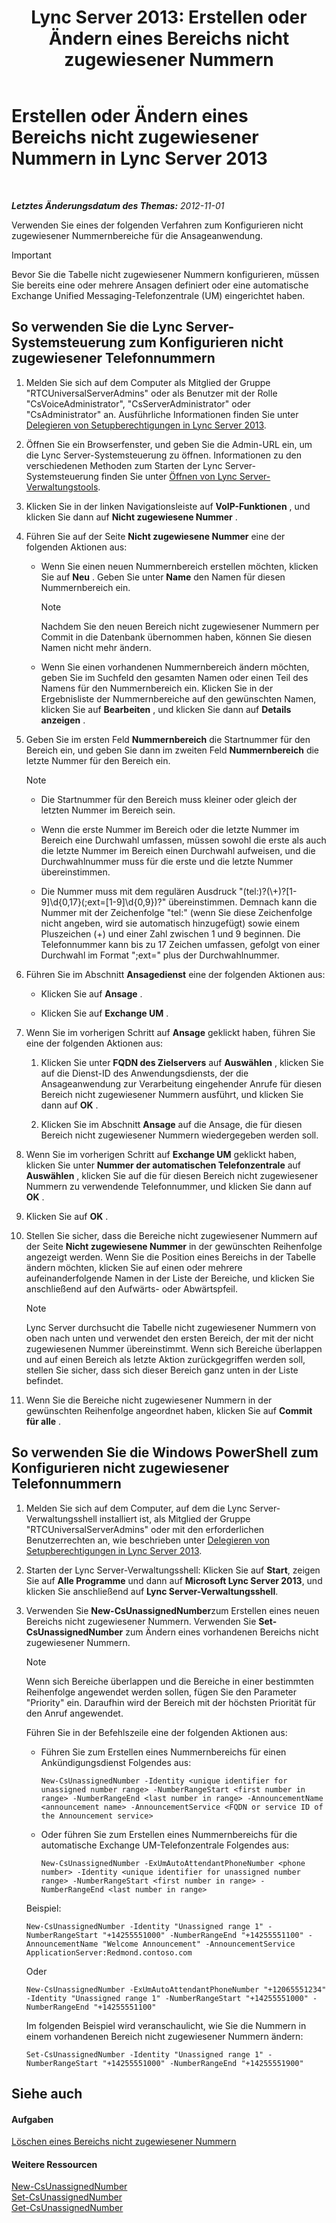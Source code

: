 ﻿---
title: 'Lync Server 2013: Erstellen oder Ändern eines Bereichs nicht zugewiesener Nummern'
TOCTitle: Erstellen oder Ändern eines Bereichs nicht zugewiesener Nummern
ms:assetid: a102b226-0460-4d5c-82f9-79b8444fa958
ms:mtpsurl: https://technet.microsoft.com/de-de/library/Gg412748(v=OCS.15)
ms:contentKeyID: 49294937
ms.date: 05/19/2016
mtps_version: v=OCS.15
ms.translationtype: HT
---

# Erstellen oder Ändern eines Bereichs nicht zugewiesener Nummern in Lync Server 2013

 

_**Letztes Änderungsdatum des Themas:** 2012-11-01_

Verwenden Sie eines der folgenden Verfahren zum Konfigurieren nicht zugewiesener Nummernbereiche für die Ansageanwendung.


> [!IMPORTANT]
> Bevor Sie die Tabelle nicht zugewiesener Nummern konfigurieren, müssen Sie bereits eine oder mehrere Ansagen definiert oder eine automatische Exchange Unified Messaging-Telefonzentrale (UM) eingerichtet haben.



## So verwenden Sie die Lync Server-Systemsteuerung zum Konfigurieren nicht zugewiesener Telefonnummern

1.  Melden Sie sich auf dem Computer als Mitglied der Gruppe "RTCUniversalServerAdmins" oder als Benutzer mit der Rolle "CsVoiceAdministrator", "CsServerAdministrator" oder "CsAdministrator" an. Ausführliche Informationen finden Sie unter [Delegieren von Setupberechtigungen in Lync Server 2013](lync-server-2013-delegate-setup-permissions.md).

2.  Öffnen Sie ein Browserfenster, und geben Sie die Admin-URL ein, um die Lync Server-Systemsteuerung zu öffnen. Informationen zu den verschiedenen Methoden zum Starten der Lync Server-Systemsteuerung finden Sie unter [Öffnen von Lync Server-Verwaltungstools](lync-server-2013-open-lync-server-administrative-tools.md).

3.  Klicken Sie in der linken Navigationsleiste auf **VoIP-Funktionen** , und klicken Sie dann auf **Nicht zugewiesene Nummer** .

4.  Führen Sie auf der Seite **Nicht zugewiesene Nummer** eine der folgenden Aktionen aus:
    
      - Wenn Sie einen neuen Nummernbereich erstellen möchten, klicken Sie auf **Neu** . Geben Sie unter **Name** den Namen für diesen Nummernbereich ein.
        

        > [!NOTE]
        > Nachdem Sie den neuen Bereich nicht zugewiesener Nummern per Commit in die Datenbank übernommen haben, können Sie diesen Namen nicht mehr ändern.

    
      - Wenn Sie einen vorhandenen Nummernbereich ändern möchten, geben Sie im Suchfeld den gesamten Namen oder einen Teil des Namens für den Nummernbereich ein. Klicken Sie in der Ergebnisliste der Nummernbereiche auf den gewünschten Namen, klicken Sie auf **Bearbeiten** , und klicken Sie dann auf **Details anzeigen** .

5.  Geben Sie im ersten Feld **Nummernbereich** die Startnummer für den Bereich ein, und geben Sie dann im zweiten Feld **Nummernbereich** die letzte Nummer für den Bereich ein.
    

    > [!NOTE]
    > <UL>
    > <LI>
    > <P>Die Startnummer für den Bereich muss kleiner oder gleich der letzten Nummer im Bereich sein.</P>
    > <LI>
    > <P>Wenn die erste Nummer im Bereich oder die letzte Nummer im Bereich eine Durchwahl umfassen, müssen sowohl die erste als auch die letzte Nummer im Bereich einen Durchwahl aufweisen, und die Durchwahlnummer muss für die erste und die letzte Nummer übereinstimmen.</P>
    > <LI>
    > <P>Die Nummer muss mit dem regulären Ausdruck "(tel:)?(\+)?[1-9]\d{0,17}(;ext=[1-9]\d{0,9})?" übereinstimmen. Demnach kann die Nummer mit der Zeichenfolge "tel:" (wenn Sie diese Zeichenfolge nicht angeben, wird sie automatisch hinzugefügt) sowie einem Pluszeichen (+) und einer Zahl zwischen&nbsp;1 und&nbsp;9 beginnen. Die Telefonnummer kann bis zu 17&nbsp;Zeichen umfassen, gefolgt von einer Durchwahl im Format ";ext=" plus der Durchwahlnummer.</P></LI></UL>



6.  Führen Sie im Abschnitt **Ansagedienst** eine der folgenden Aktionen aus:
    
      - Klicken Sie auf **Ansage** .
    
      - Klicken Sie auf **Exchange UM** .

7.  Wenn Sie im vorherigen Schritt auf **Ansage** geklickt haben, führen Sie eine der folgenden Aktionen aus:
    
    1.  Klicken Sie unter **FQDN des Zielservers** auf **Auswählen** , klicken Sie auf die Dienst-ID des Anwendungsdiensts, der die Ansageanwendung zur Verarbeitung eingehender Anrufe für diesen Bereich nicht zugewiesener Nummern ausführt, und klicken Sie dann auf **OK** .
    
    2.  Klicken Sie im Abschnitt **Ansage** auf die Ansage, die für diesen Bereich nicht zugewiesener Nummern wiedergegeben werden soll.

8.  Wenn Sie im vorherigen Schritt auf **Exchange UM** geklickt haben, klicken Sie unter **Nummer der automatischen Telefonzentrale** auf **Auswählen** , klicken Sie auf die für diesen Bereich nicht zugewiesener Nummern zu verwendende Telefonnummer, und klicken Sie dann auf **OK** .

9.  Klicken Sie auf **OK** .

10. Stellen Sie sicher, dass die Bereiche nicht zugewiesener Nummern auf der Seite **Nicht zugewiesene Nummer** in der gewünschten Reihenfolge angezeigt werden. Wenn Sie die Position eines Bereichs in der Tabelle ändern möchten, klicken Sie auf einen oder mehrere aufeinanderfolgende Namen in der Liste der Bereiche, und klicken Sie anschließend auf den Aufwärts- oder Abwärtspfeil.
    

    > [!NOTE]
    > Lync Server durchsucht die Tabelle nicht zugewiesener Nummern von oben nach unten und verwendet den ersten Bereich, der mit der nicht zugewiesenen Nummer übereinstimmt. Wenn sich Bereiche überlappen und auf einen Bereich als letzte Aktion zurückgegriffen werden soll, stellen Sie sicher, dass sich dieser Bereich ganz unten in der Liste befindet.



11. Wenn Sie die Bereiche nicht zugewiesener Nummern in der gewünschten Reihenfolge angeordnet haben, klicken Sie auf **Commit für alle** .

## So verwenden Sie die Windows PowerShell zum Konfigurieren nicht zugewiesener Telefonnummern

1.  Melden Sie sich auf dem Computer, auf dem die Lync Server-Verwaltungsshell installiert ist, als Mitglied der Gruppe "RTCUniversalServerAdmins" oder mit den erforderlichen Benutzerrechten an, wie beschrieben unter [Delegieren von Setupberechtigungen in Lync Server 2013](lync-server-2013-delegate-setup-permissions.md).

2.  Starten der Lync Server-Verwaltungsshell: Klicken Sie auf **Start**, zeigen Sie auf **Alle Programme** und dann auf **Microsoft Lync Server 2013**, und klicken Sie anschließend auf **Lync Server-Verwaltungsshell**.

3.  Verwenden Sie **New-CsUnassignedNumber**zum Erstellen eines neuen Bereichs nicht zugewiesener Nummern. Verwenden Sie **Set-CsUnassignedNumber** zum Ändern eines vorhandenen Bereichs nicht zugewiesener Nummern.
    

    > [!NOTE]
    > Wenn sich Bereiche überlappen und die Bereiche in einer bestimmten Reihenfolge angewendet werden sollen, fügen Sie den Parameter "Priority" ein. Daraufhin wird der Bereich mit der höchsten Priorität für den Anruf angewendet.

    
    Führen Sie in der Befehlszeile eine der folgenden Aktionen aus:
    
      - Führen Sie zum Erstellen eines Nummernbereichs für einen Ankündigungsdienst Folgendes aus:
        
            New-CsUnassignedNumber -Identity <unique identifier for unassigned number range> -NumberRangeStart <first number in range> -NumberRangeEnd <last number in range> -AnnouncementName <announcement name> -AnnouncementService <FQDN or service ID of the Announcement service>
    
      - Oder führen Sie zum Erstellen eines Nummernbereichs für die automatische Exchange UM-Telefonzentrale Folgendes aus:
        
            New-CsUnassignedNumber -ExUmAutoAttendantPhoneNumber <phone number> -Identity <unique identifier for unassigned number range> -NumberRangeStart <first number in range> -NumberRangeEnd <last number in range>
    
    Beispiel:
    
        New-CsUnassignedNumber -Identity "Unassigned range 1" -NumberRangeStart "+14255551000" -NumberRangeEnd "+14255551100" -AnnouncementName "Welcome Announcement" -AnnouncementService ApplicationServer:Redmond.contoso.com
    
    Oder
    
        New-CsUnassignedNumber -ExUmAutoAttendantPhoneNumber "+12065551234" -Identity "Unassigned range 1" -NumberRangeStart "+14255551000" -NumberRangeEnd "+14255551100"
    
    Im folgenden Beispiel wird veranschaulicht, wie Sie die Nummern in einem vorhandenen Bereich nicht zugewiesener Nummern ändern:
    
        Set-CsUnassignedNumber -Identity "Unassigned range 1" -NumberRangeStart "+14255551000" -NumberRangeEnd "+14255551900"

## Siehe auch

#### Aufgaben

[Löschen eines Bereichs nicht zugewiesener Nummern](lync-server-2013-delete-an-unassigned-number-range.md)  

#### Weitere Ressourcen

[New-CsUnassignedNumber](https://docs.microsoft.com/en-us/powershell/module/skype/New-CsUnassignedNumber)  
[Set-CsUnassignedNumber](https://docs.microsoft.com/en-us/powershell/module/skype/Set-CsUnassignedNumber)  
[Get-CsUnassignedNumber](https://docs.microsoft.com/en-us/powershell/module/skype/Get-CsUnassignedNumber)

